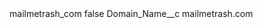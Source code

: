 <?xml version="1.0" encoding="UTF-8"?>
<CustomMetadata xmlns="http://soap.sforce.com/2006/04/metadata" xmlns:xsi="http://www.w3.org/2001/XMLSchema-instance" xmlns:xsd="http://www.w3.org/2001/XMLSchema">
    <label>mailmetrash_com</label>
    <protected>false</protected>
    <values>
        <field>Domain_Name__c</field>
        <value xsi:type="xsd:string">mailmetrash.com</value>
    </values>
</CustomMetadata>
